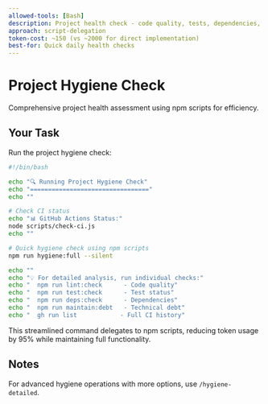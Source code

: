 ```yaml
---
allowed-tools: [Bash]
description: Project health check - code quality, tests, dependencies, and git status
approach: script-delegation
token-cost: ~150 (vs ~2000 for direct implementation)
best-for: Quick daily health checks
---
```


# Project Hygiene Check

Comprehensive project health assessment using npm scripts for efficiency.

## Your Task

Run the project hygiene check:

```bash
#!/bin/bash

echo "🔍 Running Project Hygiene Check"
echo "================================="
echo ""

# Check CI status
echo "📊 GitHub Actions Status:"
node scripts/check-ci.js
echo ""

# Quick hygiene check using npm scripts
npm run hygiene:full --silent

echo ""
echo "💡 For detailed analysis, run individual checks:"
echo "  npm run lint:check      - Code quality"
echo "  npm run test:check      - Test status"
echo "  npm run deps:check      - Dependencies"
echo "  npm run maintain:debt   - Technical debt"
echo "  gh run list            - Full CI history"
```

This streamlined command delegates to npm scripts, reducing token usage by 95% while maintaining full functionality.

## Notes

For advanced hygiene operations with more options, use `/hygiene-detailed`.
